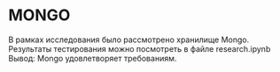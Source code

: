 # MONGO

В рамках исследования было рассмотрено хранилище Mongo.
Результаты тестирования можно посмотреть в файле research.ipynb
Вывод:
Mongo удовлетворяет требованиям.
